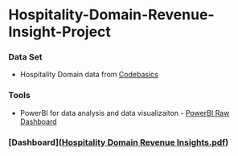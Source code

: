 # Hospitality-Domain-Revenue-Insight-Project


### Data Set
- Hospitality Domain data from [Codebasics](https://codebasics.io/challenge/codebasics-resume-project-challenge)

### Tools

- PowerBI for data analysis and data visualizaiton - [PowerBI Raw Dashboard](https://github.com/jkim772/Hospitality-Domain-Revenue-Insight-Project/blob/main/Hospitality%20Domain%20Revenue%20Insights.pbix)

### [Dashboard]([Hospitality Domain Revenue Insights.pdf](https://github.com/jkim772/Hospitality-Domain-Revenue-Insight-Project/blob/839243962d287614776f7452d940e7a0bc34c7a4/Hospitality%20Domain%20Revenue%20Insights.pdf))
